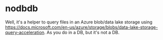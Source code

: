 # nodbdb

Well, it's a helper to query files in an Azure blob/data lake storage using https://docs.microsoft.com/en-us/azure/storage/blobs/data-lake-storage-query-acceleration.
As you do in a DB, but it's not a DB. 
